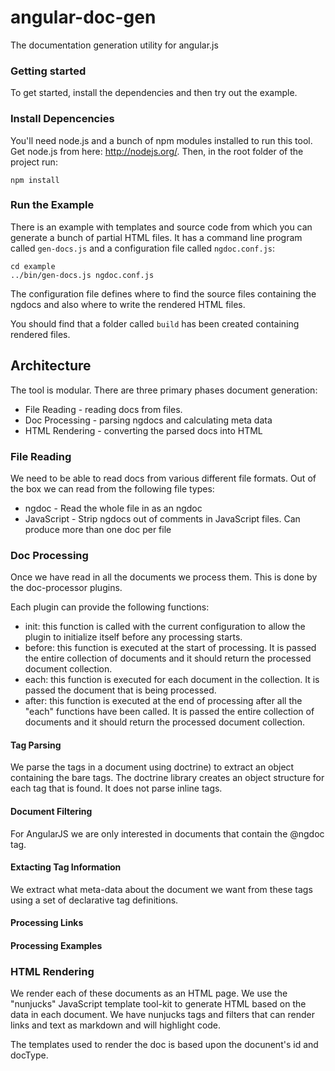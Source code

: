 angular-doc-gen
===============

The documentation generation utility for angular.js

### Getting started

To get started, install the dependencies and then try out the example.

### Install Depencencies

You'll need node.js and a bunch of npm modules installed to run this tool.  Get node.js from here:
http://nodejs.org/.  Then, in the root folder of the project run:

```
npm install
```

### Run the Example

There is an example with templates and source code from which you can generate a bunch of partial
HTML files.  It has a command line program called `gen-docs.js` and a configuration file called
`ngdoc.conf.js`:

```
cd example
../bin/gen-docs.js ngdoc.conf.js
```

The configuration file defines where to find the source files containing the ngdocs and also where
to write the rendered HTML files.

You should find that a folder called `build` has been created containing rendered files.


## Architecture

The tool is modular.  There are three primary phases document generation:

* File Reading - reading docs from files.
* Doc Processing - parsing ngdocs and calculating meta data
* HTML Rendering - converting the parsed docs into HTML

### File Reading

We need to be able to read docs from various different file formats.  Out of the box we can read
from the following file types:

* ngdoc - Read the whole file in as an ngdoc
* JavaScript - Strip ngdocs out of comments in JavaScript files. Can produce more than one doc per
  file

### Doc Processing

Once we have read in all the documents we process them. This is done by the doc-processor plugins.

Each plugin can provide the following functions:

* init: this function is called with the current configuration to allow the plugin to initialize
itself before any processing starts.
* before: this function is executed at the start of processing.  It is passed the entire collection
of documents and it should return the processed document collection.
* each: this function is executed for each document in the collection.  It is passed the document
that is being processed.
* after: this function is executed at the end of processing after all the "each" functions have been
called.  It is passed the entire collection of documents and it should return the processed document
collection.

#### Tag Parsing

We parse the tags in a document using doctrine) to extract an object containing the bare tags.
The doctrine library creates an object structure for each tag that is found. It does not parse
inline tags.

#### Document Filtering
For AngularJS we are only interested in documents that contain the @ngdoc tag.

#### Extacting Tag Information

We extract what meta-data about the document we want from these tags using a set of declarative tag
definitions.

#### Processing Links


#### Processing Examples


### HTML Rendering

We render each of these documents as an HTML page. We use the "nunjucks" JavaScript template
tool-kit to generate HTML based on the data in each document. We have nunjucks tags and filters that
can render links and text as markdown and will highlight code.

The templates used to render the doc is based upon the docunent's id and docType.